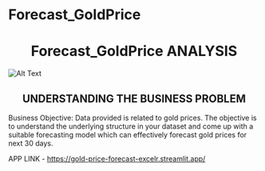# Forecast_GoldPrice
<h1 align="center">Forecast_GoldPrice ANALYSIS</h1>

![Alt Text](https://www.google.com/url?sa=i&url=https%3A%2F%2Finvestingexpert.in%2Fgold-rate-forecast%2F&psig=AOvVaw1mt7fS1L_u7U0CLsklcJeX&ust=1693493723354000&source=images&cd=vfe&opi=89978449&ved=0CBAQjRxqFwoTCKiQo_DRhIEDFQAAAAAdAAAAABAE)

<h2 align="center">UNDERSTANDING THE BUSINESS PROBLEM</h2>

Business Objective:
Data provided is related to gold prices. The objective is to understand the underlying structure in your dataset and come up with a suitable forecasting model which can effectively forecast gold prices for next 30 days.





APP LINK - https://gold-price-forecast-excelr.streamlit.app/
